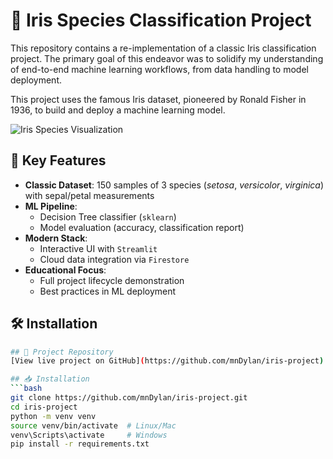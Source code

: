 # 🌸 Iris Species Classification Project

This repository contains a re-implementation of a classic Iris classification project. The primary goal of this endeavor was to solidify my understanding of end-to-end machine learning workflows, from data handling to model deployment.

This project uses the famous Iris dataset, pioneered by Ronald Fisher in 1936, to build and deploy a machine learning model.


![Iris Species Visualization](https://upload.wikimedia.org/wikipedia/commons/thumb/5/56/Kosaciec_szczecinkowaty_Iris_setosa.jpg/320px-Kosaciec_szczecinkowaty_Iris_setosa.jpg)

## 🚀 Key Features

- **Classic Dataset**: 150 samples of 3 species (*setosa*, *versicolor*, *virginica*) with sepal/petal measurements
- **ML Pipeline**: 
  - Decision Tree classifier (`sklearn`)
  - Model evaluation (accuracy, classification report)
- **Modern Stack**:
  - Interactive UI with `Streamlit`
  - Cloud data integration via `Firestore`
- **Educational Focus**:
  - Full project lifecycle demonstration
  - Best practices in ML deployment

## 🛠️ Installation

```bash
## 🔗 Project Repository
[View live project on GitHub](https://github.com/mnDylan/iris-project)

## 📥 Installation
```bash
git clone https://github.com/mnDylan/iris-project.git
cd iris-project
python -m venv venv
source venv/bin/activate  # Linux/Mac
venv\Scripts\activate     # Windows
pip install -r requirements.txt
